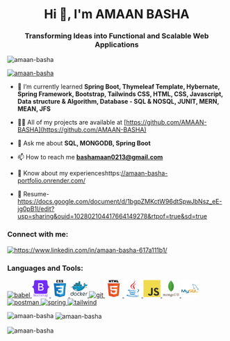 <h1 align="center">Hi 👋, I'm AMAAN BASHA</h1>
<h3 align="center">Transforming Ideas into Functional and Scalable Web Applications</h3>

<p align="left"> <img src="https://komarev.com/ghpvc/?username=amaan-basha&label=Profile%20views&color=0e75b6&style=flat" alt="amaan-basha" /> </p>

<p align="left"> <a href="https://github.com/ryo-ma/github-profile-trophy"><img src="https://github-profile-trophy.vercel.app/?username=amaan-basha" alt="amaan-basha" /></a> </p>

- 🌱 I’m currently learned **Spring Boot, Thymeleaf Template, Hybernate, Spring Framework, Bootstrap, Tailwinds CSS, HTML, CSS, Javascript, Data structure & Algorithm, Database - SQL & NOSQL, JUNIT, MERN, MEAN, JFS**

- 👨‍💻 All of my projects are available at [https://github.com/AMAAN-BASHA](https://github.com/AMAAN-BASHA)

- 💬 Ask me about **SQL, MONGODB, Spring Boot**

- 📫 How to reach me **bashamaan0213@gmail.com**

- 📄 Know about my experienceshttps:[//amaan-basha-portfolio.onrender.com/](https://amaan-basha-portfolio.onrender.com)
- 📄 Resume-https://docs.google.com/document/d/1bgpZMKctW96dtSpwJbNsz_eE-jg0pB1l/edit?usp=sharing&ouid=102802104417664149278&rtpof=true&sd=true
<h3 align="left">Connect with me:</h3>
<p align="left">
<a href="https:www.linkedin.com/in/amaan-basha-617a111b1" target="[blank]"><img align="center" src="https://raw.githubusercontent.com/rahuldkjain/github-profile-readme-generator/master/src/images/icons/Social/linked-in-alt.svg" alt="https://www.linkedin.com/in/amaan-basha-617a111b1/" height="30" width="40" /></a>
</p>

<h3 align="left">Languages and Tools:</h3>
<p align="left"> <a href="https://babeljs.io/" target="_blank" rel="noreferrer"> <img src="https://www.vectorlogo.zone/logos/babeljs/babeljs-icon.svg" alt="babel" width="40" height="40"/> </a> <a href="https://getbootstrap.com" target="_blank" rel="noreferrer"> <img src="https://raw.githubusercontent.com/devicons/devicon/master/icons/bootstrap/bootstrap-plain-wordmark.svg" alt="bootstrap" width="40" height="40"/> </a> <a href="https://www.w3schools.com/css/" target="_blank" rel="noreferrer"> <img src="https://raw.githubusercontent.com/devicons/devicon/master/icons/css3/css3-original-wordmark.svg" alt="css3" width="40" height="40"/> </a> <a href="https://www.docker.com/" target="_blank" rel="noreferrer"> <img src="https://raw.githubusercontent.com/devicons/devicon/master/icons/docker/docker-original-wordmark.svg" alt="docker" width="40" height="40"/> </a> <a href="https://git-scm.com/" target="_blank" rel="noreferrer"> <img src="https://www.vectorlogo.zone/logos/git-scm/git-scm-icon.svg" alt="git" width="40" height="40"/> </a> <a href="https://www.w3.org/html/" target="_blank" rel="noreferrer"> <img src="https://raw.githubusercontent.com/devicons/devicon/master/icons/html5/html5-original-wordmark.svg" alt="html5" width="40" height="40"/> </a> <a href="https://www.java.com" target="_blank" rel="noreferrer"> <img src="https://raw.githubusercontent.com/devicons/devicon/master/icons/java/java-original.svg" alt="java" width="40" height="40"/> </a> <a href="https://developer.mozilla.org/en-US/docs/Web/JavaScript" target="_blank" rel="noreferrer"> <img src="https://raw.githubusercontent.com/devicons/devicon/master/icons/javascript/javascript-original.svg" alt="javascript" width="40" height="40"/> </a> <a href="https://www.mongodb.com/" target="_blank" rel="noreferrer"> <img src="https://raw.githubusercontent.com/devicons/devicon/master/icons/mongodb/mongodb-original-wordmark.svg" alt="mongodb" width="40" height="40"/> </a> <a href="https://www.mysql.com/" target="_blank" rel="noreferrer"> <img src="https://raw.githubusercontent.com/devicons/devicon/master/icons/mysql/mysql-original-wordmark.svg" alt="mysql" width="40" height="40"/> </a> <a href="https://postman.com" target="_blank" rel="noreferrer"> <img src="https://www.vectorlogo.zone/logos/getpostman/getpostman-icon.svg" alt="postman" width="40" height="40"/> </a> <a href="https://spring.io/" target="_blank" rel="noreferrer"> <img src="https://www.vectorlogo.zone/logos/springio/springio-icon.svg" alt="spring" width="40" height="40"/> </a> <a href="https://tailwindcss.com/" target="_blank" rel="noreferrer"> <img src="https://www.vectorlogo.zone/logos/tailwindcss/tailwindcss-icon.svg" alt="tailwind" width="40" height="40"/> </a> </p>

<p><img align="left" src="https://github-readme-stats.vercel.app/api/top-langs?username=amaan-basha&show_icons=true&locale=en&layout=compact" alt="amaan-basha" /></p>

<p>&nbsp;<img align="center" src="https://github-readme-stats.vercel.app/api?username=amaan-basha&show_icons=true&locale=en" alt="amaan-basha" /></p>

<p><img align="center" src="https://github-readme-streak-stats.herokuapp.com/?user=amaan-basha&" alt="amaan-basha" /></p>

